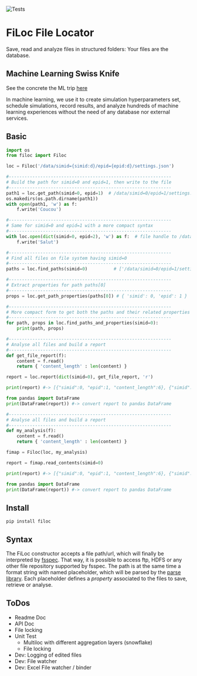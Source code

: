 ![Tests](https://github.com/jeromerg/filoc/workflows/Tests/badge.svg)

FiLoc File Locator
==================

Save, read and analyze files in structured folders: Your files are the database. 

Machine Learning Swiss Knife
----------------------------

See the concrete the ML trip [here](./example_ml.html)

In machine learning, we use it to create simulation hyperparameters set, schedule simulations, record results, and analyze hundreds of machine learning experiences 
without the need of any database nor external services.


Basic
-----

```python
import os
from filoc import Filoc

loc = Filoc('/data/simid={simid:d}/epid={epid:d}/settings.json') 

#--------------------------------------------------------------
# Build the path for simid=0 and epid=1, then write to the file
#--------------------------------------------------------------
path1 = loc.get_path(simid=0, epid=1)  # /data/simid=0/epid=1/settings.json
os.makedirs(os.path.dirname(path1))
with open(path1, 'w') as f:
    f.write('Coucou')

#--------------------------------------------------------------
# Same for simid=0 and epid=1 with a more compact syntax
#--------------------------------------------------------------
with loc.open(dict(simid=0, epid=2), 'w') as f:  # file handle to /data/simid=0/epid=2/settings.json
    f.write('Salut')

#--------------------------------------------------------------
# Find all files on file system having simid=0
#--------------------------------------------------------------
paths = loc.find_paths(simid=0)          # ['/data/simid=0/epid=1/settings.json', '/data/simid=0/epid=2/settings.json']

#--------------------------------------------------------------
# Extract properties for path paths[0]
#--------------------------------------------------------------
props = loc.get_path_properties(paths[0]) # { 'simid': 0, 'epid': 1 }

#--------------------------------------------------------------
# More compact form to get both the paths and their related properties
#--------------------------------------------------------------
for path, props in loc.find_paths_and_properties(simid=0):
    print(path, props)

#--------------------------------------------------------------
# Analyse all files and build a report
#--------------------------------------------------------------
def get_file_report(f):
    content = f.read()
    return { 'content_length' : len(content) }

report = loc.report(dict(simid=0), get_file_report, 'r')

print(report) #-> [{"simid":0, "epid":1, "content_length":6}, {"simid":0, "epid":2, "content_length":5}]

from pandas import DataFrame
print(DataFrame(report)) #-> convert report to pandas DataFrame 

#--------------------------------------------------------------
# Analyse all files and build a report
#--------------------------------------------------------------
def my_analysis(f):
    content = f.read()
    return { 'content_length' : len(content) }

fimap = Filoc(loc, my_analysis)

report = fimap.read_contents(simid=0)

print(report) #-> [{"simid":0, "epid":1, "content_length":6}, {"simid":0, "epid":2, "content_length":5}]

from pandas import DataFrame
print(DataFrame(report)) #-> convert report to pandas DataFrame 

```    

Install
-------

    pip install filoc

Syntax
------

The FiLoc constructor accepts a file path/url, which will finally be interpreted by [fsspec](https://pypi.org/project/fsspec). 
That way, it is possible to access ftp, HDFS or any other file repository supported by fsspec. 
The path is at the same time a format string with named placeholder, which will be parsed by the [parse library](https://pypi.org/project/parse/).
Each placeholder defines a *property* associated to the files to save, retrieve or analyse.
 
ToDos
-----

- Readme Doc
- API Doc 
- File locking
- Unit Test 
    - Multiloc with different aggregation layers (snowflake)
    - File locking
- Dev: Logging of edited files
- Dev: File watcher
- Dev: Excel File watcher / binder
